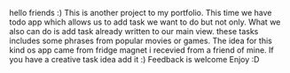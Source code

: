 hello friends :)
This is another project to my portfolio.
This time we have todo app which allows us to add task we want to do but not only.
What we also can do is add task already written to our main view.
these tasks includes some phrases from popular movies or games.
The idea for this kind os app came from fridge magnet i recevied from a friend of mine.
If you have a creative task idea add it :)
Feedback is welcome
Enjoy :D

